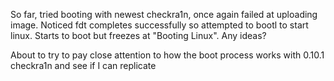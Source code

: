 So far, tried booting with newest checkra1n, once again failed at uploading image. Noticed fdt completes successfully so attempted to bootl to start linux.
Starts to boot but freezes at "Booting Linux". Any ideas?

About to try to pay close attention to how the boot process works with 0.10.1 checkra1n and see if I can replicate
